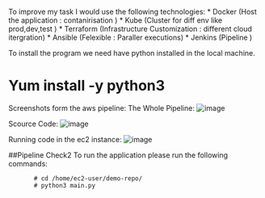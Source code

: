 To improve my task I would use the following technologies:
           * Docker (Host the application : contanirisation )
           * Kube (Cluster for diff env like prod,dev,test )
           * Terraform (Infrastructure Customization :  different cloud itergration)
           * Ansible (Felexible : Paraller executions)
           * Jenkins (Pipeline )


To install the program we need have python installed in the local machine.
 # Yum install -y python3

Screenshots form the aws pipeline:
The Whole Pipeline:
 ![image](https://github.com/lavanyavasanth17/my-project/assets/121149803/844f09f2-cf67-4969-b737-0e5b078b7ccf)

Scource Code:
 ![image](https://github.com/lavanyavasanth17/my-project/assets/121149803/33bc814c-ce37-42bd-9de5-bbf1d26134be)

Running code in the ec2 instance:
![image](https://github.com/lavanyavasanth17/my-project/assets/121149803/c3d462cd-d357-4409-bd74-f53f51a7f60e)


##Pipeline Check2
To run the application please run the following commands:

           # cd /home/ec2-user/demo-repo/
           # python3 main.py
            
